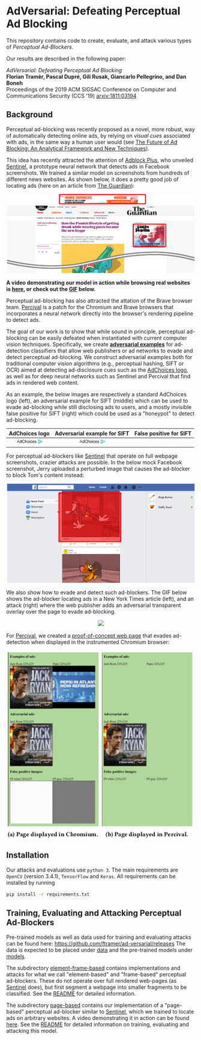 # AdVersarial: Defeating Perceptual Ad Blocking

This repository contains code to create, evaluate, and attack various types of 
*Perceptual Ad-Blockers*.

Our results are described in the following paper:

*AdVersarial: Defeating Perceptual Ad Blocking* </br>
**Florian Tramèr, Pascal Dupré, Gili Rusak, Giancarlo Pellegrino, and Dan Boneh** </br>
Proceedings of the 2019 ACM SIGSAC Conference on Computer and Communications Security (CCS '19)
[arxiv:1811:03194](http://arxiv.org/abs/1811.03194)

## Background
Perceptual ad-blocking was recently proposed as a novel, more robust, way of automatically 
detecting online ads, by relying on *visual cues* associated with ads, in the same way a 
human user would 
(see [The Future of Ad Blocking: An Analytical Framework and New Techniques](https://arxiv.org/abs/1705.08568)).

This idea has recently attracted the attention of [Adblock Plus](https://adblockplus.org/), 
who unveiled [Sentinel](https://adblock.ai/), a prototype neural network that detects ads 
in Facebook screenshots. We trained a similar model on screenshots from hundreds of different news websites. 
As shown below, it does a pretty good job of locating ads (here on an article from 
[The Guardian](https://www.theguardian.com)):

<p align="center">
<img src="images/theguardian.png" width="500">
</p>

**A video demonstrating our model in action while browsing real websites is [here](https://www.dropbox.com/sh/pe7tjf6mwcyhcd8/AACl2wPVZ8xttG34_aPupEd7a?dl=0), or check out the [GIF](#attackgif) below.**

Perceptual ad-blocking has also attracted the attation of the Brave browser team. [Percival](https://arxiv.org/abs/1905.07444) 
is a patch for the Chromium and Brave browsers that incorporates a neural network directly into the
browser's rendering pipeline to detect ads.

The goal of our work is to show that while sound in principle, perceptual ad-blocking can 
be easily defeated when instantiated with current computer vision techniques. 
Specifically, we create **[adversarial examples](https://blog.openai.com/adversarial-example-research/)** 
for ad-detection classifiers that allow 
web publishers or ad networks to evade and detect perceptual ad-blocking. 
We construct adversarial examples both for traditional computer vision algorithms 
(e.g., perceptual hashing, SIFT or OCR) aimed at detecting ad-disclosure cues such as the
[AdChoices logo](https://en.wikipedia.org/wiki/AdChoices), as well as for deep neural 
networks such as Sentinel and Percival that find ads in rendered web content.

As an example, the below images are respectively a standard AdChoices logo (left), 
an adversarial example for SIFT (middle) which can be used to evade ad-blocking while still 
disclosing ads to users, and a mostly invisible false positive for SIFT (right) which could be 
used as a "honeypot" to detect ad-blocking.

AdChoices logo                      | Adversarial example for SIFT                    | False positive for SIFT                  |
:----------------------------------:|:-----------------------------------------------:|:----------------------------------------:|
![Adchoices](images/adchoices.png)  | ![Adchoices Adv](images/adchoices_adv_sift.png) | ![Adchoices FP](images/adchoices_fp.png) |

For perceptual ad-blockers like [Sentinel](https://adblock.ai/) that operate on full webpage 
screenshots, crazier attacks are possible. In the below mock Facebook screenshot, Jerry 
uploaded a perturbed image that causes the ad-blocker to block Tom's content instead:

<p align="center">
  <img src="images/tom_jerry.png" width="500">
</p>

We also show how to evade and detect such ad-blockers. The GIF below shows the ad-blocker locating ads in a New York Times article (left), and an attack (right) where the web publisher adds an adversarial transparent overlay over the page to evade ad-blocking.

<p align="center" id="attackgif">
  <img src="images/overlay_attack.gif">
</p>

For [Percival](https://arxiv.org/abs/1905.07444), we created a [proof-of-concept web page](element-frame-based/percival/attack.html)
that evades ad-detection when displayed in the instrumented Chromium browser:

<p>
  <img src="element-frame-based/percival/attack.png" width="500">
</p>

## Installation

Our attacks and evaluations use `python 3`.
The main requirements are `OpenCV` (version 3.4.1), `TensorFlow` and `Keras`.
All requirements can be installed by running
```bash
pip install -r requirements.txt
```

## Training, Evaluating and Attacking Perceptual Ad-Blockers

Pre-trained models as well as data used for training and evaluating attacks can be found 
here: https://github.com/ftramer/ad-versarial/releases
The data is expected to be placed under [data](data) and the pre-trained models under 
[models](models).

The subdirectory [element-frame-based](element-frame-based) contains implementations and 
attacks for what we call "element-based" and "frame-based" perceptual ad-blockers. These 
do not operate over full rendered web-pages (as [Sentinel](https://adblock.ai/) does), but 
first segment a webpage into smaller fragments to be classified. See the 
[README](element-frame-based/README.md) for detailed information.

The subdirectory [page-based](page-based) contains our implementation of a "page-based" 
perceptual ad-blocker similar to [Sentinel](https://adblock.ai/), which we trained to 
locate ads on arbitrary websites. A video demonstrating it in action can be found [here](https://www.dropbox.com/sh/pe7tjf6mwcyhcd8/AACl2wPVZ8xttG34_aPupEd7a?dl=0).
See the [README](page-based/README.md) for detailed information on training, evaluating and 
attacking this model.

